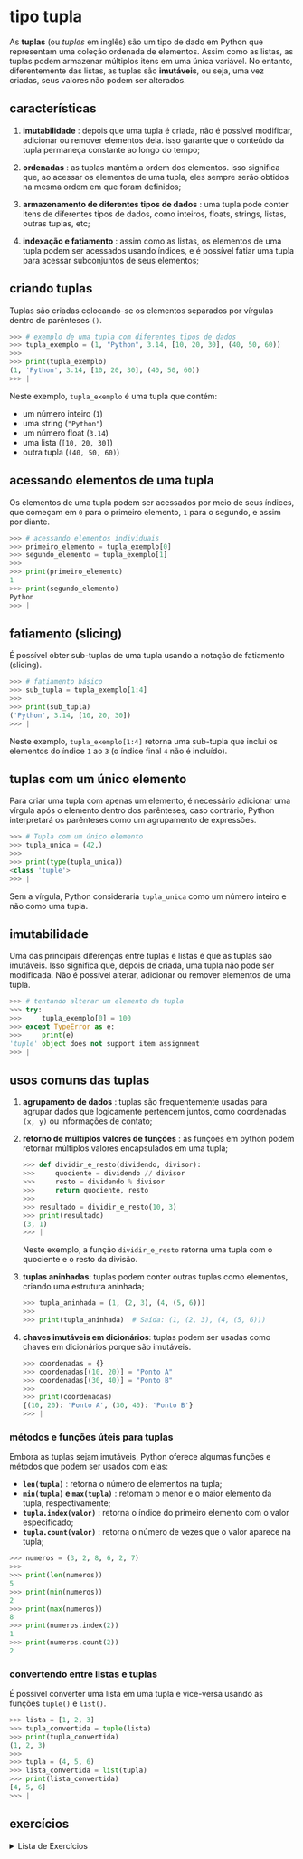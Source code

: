 # tipo tupla

As **tuplas** (ou *tuples* em inglês) são um tipo de dado em Python que representam uma coleção ordenada de elementos. Assim como as listas, as tuplas podem armazenar múltiplos itens em uma única variável. No entanto, diferentemente das listas, as tuplas são **imutáveis**, ou seja, uma vez criadas, seus valores não podem ser alterados.

## características

1. **imutabilidade** : depois que uma tupla é criada, não é possível modificar, adicionar ou remover elementos dela. isso garante que o conteúdo da tupla permaneça constante ao longo do tempo;

2. **ordenadas** : as tuplas mantêm a ordem dos elementos. isso significa que, ao acessar os elementos de uma tupla, eles sempre serão obtidos na mesma ordem em que foram definidos;

3. **armazenamento de diferentes tipos de dados** : uma tupla pode conter itens de diferentes tipos de dados, como inteiros, floats, strings, listas, outras tuplas, etc;

4. **indexação e fatiamento** : assim como as listas, os elementos de uma tupla podem ser acessados usando índices, e é possível fatiar uma tupla para acessar subconjuntos de seus elementos;

## criando tuplas

Tuplas são criadas colocando-se os elementos separados por vírgulas dentro de parênteses `()`.

```python
>>> # exemplo de uma tupla com diferentes tipos de dados
>>> tupla_exemplo = (1, "Python", 3.14, [10, 20, 30], (40, 50, 60))
>>>
>>> print(tupla_exemplo)
(1, 'Python', 3.14, [10, 20, 30], (40, 50, 60))
>>> |
```

Neste exemplo, `tupla_exemplo` é uma tupla que contém:
- um número inteiro (`1`)
- uma string (`"Python"`)
- um número float (`3.14`)
- uma lista (`[10, 20, 30]`)
- outra tupla (`(40, 50, 60)`)

## acessando elementos de uma tupla

Os elementos de uma tupla podem ser acessados por meio de seus índices, que começam em `0` para o primeiro elemento, `1` para o segundo, e assim por diante.

```python
>>> # acessando elementos individuais
>>> primeiro_elemento = tupla_exemplo[0]
>>> segundo_elemento = tupla_exemplo[1]
>>>
>>> print(primeiro_elemento)
1
>>> print(segundo_elemento)
Python
>>> |
```

## fatiamento (slicing)

É possível obter sub-tuplas de uma tupla usando a notação de fatiamento (slicing).

```python
>>> # fatiamento básico
>>> sub_tupla = tupla_exemplo[1:4]
>>>
>>> print(sub_tupla)
('Python', 3.14, [10, 20, 30])
>>> |
```

Neste exemplo, `tupla_exemplo[1:4]` retorna uma sub-tupla que inclui os elementos do índice `1` ao `3` (o índice final `4` não é incluído).

## tuplas com um único elemento

Para criar uma tupla com apenas um elemento, é necessário adicionar uma vírgula após o elemento dentro dos parênteses, caso contrário, Python interpretará os parênteses como um agrupamento de expressões.

```python
>>> # Tupla com um único elemento
>>> tupla_unica = (42,)
>>>
>>> print(type(tupla_unica))
<class 'tuple'>
>>> |
```

Sem a vírgula, Python consideraria `tupla_unica` como um número inteiro e não como uma tupla.

## imutabilidade

Uma das principais diferenças entre tuplas e listas é que as tuplas são imutáveis. Isso significa que, depois de criada, uma tupla não pode ser modificada. Não é possível alterar, adicionar ou remover elementos de uma tupla.

```python
>>> # tentando alterar um elemento da tupla
>>> try:
>>>     tupla_exemplo[0] = 100
>>> except TypeError as e:
>>>     print(e)
'tuple' object does not support item assignment
>>> |
```

## usos comuns das tuplas

1. **agrupamento de dados** : tuplas são frequentemente usadas para agrupar dados que logicamente pertencem juntos, como coordenadas `(x, y)` ou informações de contato;

1. **retorno de múltiplos valores de funções** : as funções em python podem retornar múltiplos valores encapsulados em uma tupla;
    ```python
    >>> def dividir_e_resto(dividendo, divisor):
    >>>     quociente = dividendo // divisor
    >>>     resto = dividendo % divisor
    >>>     return quociente, resto
    >>>
    >>> resultado = dividir_e_resto(10, 3)
    >>> print(resultado)
    (3, 1)
    >>> |
    ```
    Neste exemplo, a função `dividir_e_resto` retorna uma tupla com o quociente e o resto da divisão.

1. **tuplas aninhadas**: tuplas podem conter outras tuplas como elementos, criando uma estrutura aninhada;
    ```python
    >>> tupla_aninhada = (1, (2, 3), (4, (5, 6)))
    >>>
    >>> print(tupla_aninhada)  # Saída: (1, (2, 3), (4, (5, 6)))
    ```

4. **chaves imutáveis em dicionários**: tuplas podem ser usadas como chaves em dicionários porque são imutáveis.
    ```python
    >>> coordenadas = {}
    >>> coordenadas[(10, 20)] = "Ponto A"
    >>> coordenadas[(30, 40)] = "Ponto B"
    >>>
    >>> print(coordenadas)
    {(10, 20): 'Ponto A', (30, 40): 'Ponto B'}
    >>> |
    ```

### métodos e funções úteis para tuplas

Embora as tuplas sejam imutáveis, Python oferece algumas funções e métodos que podem ser usados com elas:

- **`len(tupla)`** : retorna o número de elementos na tupla;
- **`min(tupla)` e `max(tupla)`** : retornam o menor e o maior elemento da tupla, respectivamente;
- **`tupla.index(valor)`** : retorna o índice do primeiro elemento com o valor especificado;
- **`tupla.count(valor)`** : retorna o número de vezes que o valor aparece na tupla;

```python
>>> numeros = (3, 2, 8, 6, 2, 7)
>>>
>>> print(len(numeros))
5
>>> print(min(numeros))
2
>>> print(max(numeros))
8
>>> print(numeros.index(2))
1
>>> print(numeros.count(2))
2
```

### convertendo entre listas e tuplas

É possível converter uma lista em uma tupla e vice-versa usando as funções `tuple()` e `list()`.

```python
>>> lista = [1, 2, 3]
>>> tupla_convertida = tuple(lista)
>>> print(tupla_convertida)
(1, 2, 3)
>>>
>>> tupla = (4, 5, 6)
>>> lista_convertida = list(tupla)
>>> print(lista_convertida)
[4, 5, 6]
>>> |
```

## exercícios

<details>
<summary>Lista de Exercícios</summary>

1. nível simples
    1. **Acessando Elementos**: Crie uma tupla com 5 números inteiros. Escreva um loop `for` que percorra a tupla e imprima cada elemento.
    1. **Índices e Elementos**: Crie uma tupla com 4 strings. Escreva um loop `while` que percorra a tupla e imprima o índice e o valor de cada elemento.
    1. **Verificação de Presença**: Crie uma tupla com alguns números. Escreva um loop `for` que verifica se o número 7 está presente na tupla e, se estiver, imprima "Número encontrado".
    1. **Contando Elementos**: Crie uma tupla com 6 números inteiros. Use um loop `for` para contar quantos números na tupla são maiores que 10.
    1. **Tupla de Tuplas**: Crie uma tupla contendo outras tuplas dentro dela. Escreva um loop `for` que percorra cada sub-tupla e imprima seus elementos.
1. nível intermediário
    1. **Comparando Tuplas**: Crie duas tuplas de números inteiros. Escreva um loop `while` que compare elemento por elemento as duas tuplas e imprima qual tupla tem o maior número naquele índice.
    1. **Soma de Elementos**: Crie uma tupla com 5 números inteiros. Use um loop `for` para calcular e imprimir a soma de todos os elementos da tupla.
    1. **Verificação de Índices**: Crie uma tupla com 8 elementos. Use um loop `while` para verificar se o terceiro e o sexto elementos são iguais. Imprima "Iguais" ou "Diferentes" conforme o caso.
    1. **Busca em Tupla**: Crie uma tupla com 6 strings. Escreva um loop `for` que percorra a tupla e, se encontrar a string "Python", imprima "Linguagem encontrada!" e pare o loop.
    1. **Filtros com If**: Crie uma tupla de números inteiros. Escreva um loop `for` que percorra a tupla e imprima apenas os números pares.
1. nível avançado
    1. **Tuplas com Condicionais**: Crie uma tupla com 5 números inteiros. Escreva um loop `for` que verifique se cada número é maior que 10. Se for, imprima "Maior que 10", caso contrário, imprima "Menor ou igual a 10".
    1. **Contagem de Itens**: Crie uma tupla com vários números, alguns deles repetidos. Escreva um loop `while` que percorra a tupla e conte quantas vezes o número 3 aparece.
    1. **Tupla de Strings**: Crie uma tupla de strings. Escreva um loop `for` que percorra a tupla e, para cada string, verifique se ela começa com a letra "A". Se sim, imprima "Começa com A".
    1. **Busca com Condicional**: Crie uma tupla com números inteiros. Escreva um loop `while` que percorra a tupla e verifique se há algum número negativo. Se encontrar, imprima "Número negativo encontrado" e termine o loop.
    1. **Verificação de Maior Número**: Crie uma tupla com 5 números. Escreva um loop `for` que encontre e imprima o maior número da tupla.
1. nível complexo
    1. **Comparando Duas Tuplas**: Crie duas tuplas de números. Escreva um loop `while` que percorra ambas as tuplas e imprima qual número é maior em cada índice correspondente.
    1. **Tuplas Aninhadas**: Crie uma tupla que contenha outras tuplas dentro. Escreva um loop `for` que percorra cada sub-tupla e verifique se o primeiro elemento é maior que o segundo. Imprima "Sim" ou "Não" conforme o caso.
    1. **Verificação de Todos os Elementos**: Crie uma tupla de números inteiros. Escreva um loop `for` que verifique se todos os elementos são positivos. Se algum número for negativo, imprima "Número negativo encontrado" e interrompa o loop.
    1. **Tuplas e Condicionais**: Crie uma tupla com números e escreva um loop `while` que percorra a tupla. Se o número for maior que 20, multiplique-o por 2 e imprima o resultado.
    1. **Acessando Sub-Tuplas**: Crie uma tupla de 3 sub-tuplas, cada uma contendo 2 números. Escreva um loop `for` que percorra cada sub-tupla e some os números de cada uma, imprimindo o resultado.
1. nível muito complexo
    1. **Comparação de Listas e Tuplas**: Crie uma lista e uma tupla com números inteiros. Escreva um loop `for` que percorra ambos e imprima qual estrutura tem o maior número em cada índice correspondente.
    1. **Filtragem em Tuplas**: Crie uma tupla com vários números. Escreva um loop `while` que percorra a tupla e crie uma nova tupla contendo apenas os números pares.
    1. **Tupla e Contador**: Crie uma tupla de números inteiros. Escreva um loop `for` que percorra a tupla e use um contador para contar quantos números são maiores que 15.
    1. **Análise de Dados**: Crie uma tupla com temperaturas registradas durante uma semana. Escreva um loop `while` que percorra a tupla e identifique quantos dias tiveram temperatura acima de 30 graus.
    1. **Tuplas e Índices**: Crie uma tupla de números. Escreva um loop `for` que percorra a tupla e imprima apenas os números que estão em índices pares.
    1. **Busca de Substrings**: Crie uma tupla de strings. Escreva um loop `for` que percorra a tupla e imprima apenas as strings que contêm a substring "py".
    1. **Verificação de Múltiplos de 5**: Crie uma tupla com números inteiros. Escreva um loop `while` que percorra a tupla e verifique se cada número é múltiplo de 5. Imprima "Múltiplo de 5" ou "Não é múltiplo de 5" conforme o caso.
    1. **Contagem de Vogais**: Crie uma tupla de strings. Escreva um loop `for` que percorra cada string na tupla e conte quantas vogais há em cada uma, imprimindo o resultado.
    1. **Tupla de Pares e Ímpares**: Crie uma tupla de números. Escreva um loop `while` que percorra a tupla e crie duas novas tuplas, uma contendo apenas os números pares e outra contendo apenas os ímpares.
    1. **Comparação de Sub-Tuplas**: Crie uma tupla de sub-tuplas, onde cada sub-tupla contém dois números. Escreva um loop `for` que percorra cada sub-tupla e verifique se a soma dos dois números é maior que 10. Imprima "Sim" ou "Não" conforme o caso.

</details>
